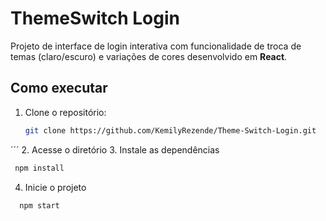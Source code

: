 # ThemeSwitch Login

Projeto de interface de login interativa com funcionalidade de troca de temas (claro/escuro) e variações de cores desenvolvido em **React**.

## Como executar

1. Clone o repositório:
   ```bash
   git clone https://github.com/KemilyRezende/Theme-Switch-Login.git
  ´´´
2. Acesse o diretório
3. Instale as dependências
   ```bash
    npm install
   ```
4. Inicie o projeto
  ```bash
    npm start
   ```
